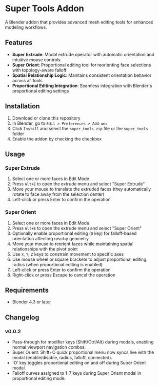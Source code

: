 # Super Tools Addon

A Blender addon that provides advanced mesh editing tools for enhanced modeling workflows.

## Features

- **Super Extrude**: Modal extrude operator with automatic orientation and intuitive mouse controls
- **Super Orient**: Proportional editing tool for reorienting face selections with topology-aware falloff
- **Spatial Relationship Logic**: Maintains consistent orientation behavior across all tools
- **Proportional Editing Integration**: Seamless integration with Blender's proportional editing settings

## Installation

1. Download or clone this repository
2. In Blender, go to `Edit > Preferences > Add-ons`
3. Click `Install` and select the `super_tools.zip` file or the `super_tools` folder
4. Enable the addon by checking the checkbox

## Usage

### Super Extrude
1. Select one or more faces in Edit Mode
2. Press `Alt+E` to open the extrude menu and select "Super Extrude"
3. Move your mouse to translate the extruded faces (they automatically rotate to face away from the selection center)
4. Left-click or press Enter to confirm the operation

### Super Orient
1. Select one or more faces in Edit Mode
2. Press `Alt+E` to open the extrude menu and select "Super Orient"
3. Optionally enable proportional editing (`O` key) for falloff-based orientation affecting nearby geometry
4. Move your mouse to reorient faces while maintaining spatial relationships with the pivot point
5. Use `X`, `Y`, `Z` keys to constrain movement to specific axes
6. Use mouse wheel or square brackets to adjust proportional editing radius (when proportional editing is enabled)
7. Left-click or press Enter to confirm the operation
8. Right-click or press Escape to cancel the operation


## Requirements

- Blender 4.3 or later

## Changelog

### v0.0.2
- Pass-through for modifier keys (Shift/Ctrl/Alt) during modals, enabling normal viewport navigation combos.
- Super Orient: Shift+O quick proportional menu now syncs live with the modal (enable/disable, radius, falloff, connected).
- 'O' key toggles proportional editing on and off during Super Orient modal.
- Falloff curves assigned to 1-7 keys during Super Orient modal in proportional editing mode.

